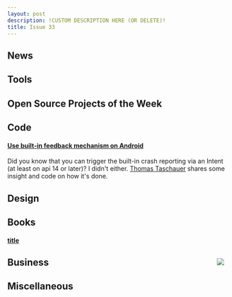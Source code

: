 ```yaml
---
layout: post
description: !CUSTOM DESCRIPTION HERE (OR DELETE)!
title: Issue 33
---
```

## News

## Tools

## Open Source Projects of the Week

## Code

#### [Use built-in feedback mechanism on Android](http://blog.tomtasche.at/2012/10/use-built-in-feedback-mechanism-on.html)
Did you know that you can trigger the built-in crash reporting via an Intent (at least on api 14 or later)? I didn't either. [Thomas Taschauer](https://plus.google.com/u/0/108466870039650470305) shares some insight and code on how it's done.

## Design

## Books

#### [title](url)
<img src="image-url" style="float: right; margin: 1em;" /> 

## Business

## Miscellaneous
